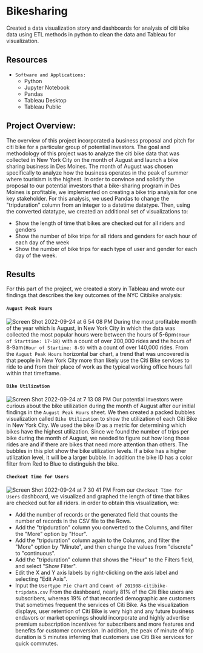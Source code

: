 # Bikesharing
Created a data visualization story and dashboards for analysis of citi bike data using ETL methods in python to clean the data and Tableau for visualization.

## Resources
- `Software and Applications:`
  - Python
  - Jupyter Notebook
  - Pandas
  - Tableau Desktop
  - Tableau Public
  
## Project Overview:
The overview of this project incorporated a business proposal and pitch for citi bike for a particular group of potential investors. The goal and methodology of this project was to analyze the citi bike data that was collected in New York City on the month of August and launch a bike sharing business in Des Moines. The month of August was chosen specifically to analyze how the business operates in the peak of summer where tourisism is the highest. 
In order to convince and solidify the proposal to our potential investors that a bike-sharing program in Des Moines is profitable, we implemented on creating a bike trip analysis for one key stakeholder. For this analysis, we used Pandas to change the "tripduration" column from an integer to a datetime datatype. Then, using the converted datatype, we created an additional set of visualizations to:
- Show the length of time that bikes are checked out for all riders and genders
- Show the number of bike trips for all riders and genders for each hour of each day of the week
- Show the number of bike trips for each type of user and gender for each day of the week.

## Results 
For this part of the project, we created a story in Tableau and wrote our findings that describes the key outcomes of the NYC Citibike analysis:
#### `August Peak Hours`
![Screen Shot 2022-09-24 at 6 54 08 PM](https://user-images.githubusercontent.com/107281474/192124985-7d18233e-06f3-498b-817b-aa53650580b5.png)
During the most profitable month of the year which is August, in New York City in which the data was collected the most popular hours were between the hours of 5-6pm`(Hour of Starttime: 17-18)` with a count of over 200,000 rides and the hours of 8-9am`(Hour of Startime: 8-9)` with a count of over 140,000 rides. From the `August Peak Hours` horizontal bar chart, a trend that was uncovered is that people in New York City more than likely use the 
Citi Bike services to ride to and from their place of work as the typical working office hours fall within that timeframe. 

#### `Bike Utilization`
![Screen Shot 2022-09-24 at 7 13 08 PM](https://user-images.githubusercontent.com/107281474/192125321-48857212-2e3d-4dc2-8785-45cc7b6f2fc6.png)
Our potential investors were curious about the bike utilization during the month of August after our initial findings in the `August Peak Hours` sheet. We then created a packed bubbles visualization called `Bike Utilization` to show the utilization of each Citi Bike in New York City. We used the bike ID as a metric for determining which bikes have the highest utilization. Since we found the number of trips per bike during the month of August, we needed to figure out how long those rides are and if there are bikes that need more attention than others. The bubbles in this plot show the bike utilization levels. If a bike has a higher utilization level, it will be a larger bubble. In addition the bike ID has a color filter from Red to Blue to distinguish the bike.

#### `Checkout Time for Users`
![Screen Shot 2022-09-24 at 7 30 41 PM](https://user-images.githubusercontent.com/107281474/192174004-b91ebbf3-3460-41df-862c-0a0c8d8330be.png)
From our `Checkout Time for Users` dashboard, we visualized and graphed the length of time that bikes are checked out for all riders. in order to obtain this visualization, we:
- Add the number of records or the generated field that counts the number of records in the CSV file to the Rows.
- Add the "tripduration" column you converted to the Columns, and filter the "More" option by "Hour".
- Add the "tripduration" column again to the Columns, and filter the "More" option by "Minute", and then change the values from "discrete" to "continuous".
- Add the "tripduration" column that shows the "Hour" to the Filters field, and select "Show Filter".
- Edit the X and Y axis labels by right-clicking on the axis label and selecting "Edit Axis".
- Input the `Usertype Pie Chart` and `Count of 201908-citibike-tripdata.csv`
From the dashboard, nearly 81% of the Citi Bike users are subscribers, whereas 19% of that recorded demographic are customers that sometimes frequent the services of Citi Bike. As the visualization displays, user retention of Citi Bike is very high and any future business endavors or market openings should incorporate and highly advertise premium subscription incentives for subscribers and more features and benefits for customer conversion. In addition, the peak of minute of trip duration is 5 minutes inferring that customers use Citi Bike services for quick commutes.
